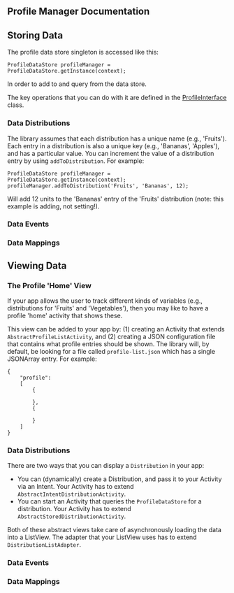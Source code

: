 ## Profile Manager Documentation

## Storing Data

The profile data store singleton is accessed like this:

```
ProfileDataStore profileManager = ProfileDataStore.getInstance(context);
```

In order to add to and query from the data store.

The key operations that you can do with it are defined in the [ProfileInterface](https://github.com/xsenselabs/ProfileManager/blob/master/src/com/ubhave/profilemanager/ProfileInterface.java) class.

### Data Distributions

The library assumes that each distribution has a unique name (e.g., 'Fruits'). Each entry in a distribution is also a unique key (e.g., 'Bananas', 'Apples'), and has a particular value.
You can increment the value of a distribution entry by using ```addToDistribution```. For example:

```
ProfileDataStore profileManager = ProfileDataStore.getInstance(context);
profileManager.addToDistribution('Fruits', 'Bananas', 12);
```

Will add 12 units to the 'Bananas' entry of the 'Fruits' distribution (note: this example is adding, not setting!).

### Data Events

### Data Mappings

## Viewing Data

### The Profile 'Home' View

If your app allows the user to track different kinds of variables (e.g., distributions for 'Fruits' and 'Vegetables'), then you may like
to have a profile 'home' activity that shows these.

This view can be added to your app by: (1) creating an Activity that extends ```AbstractProfileListActivity```, and (2) creating a JSON configuration file that
contains what profile entries should be shown. The library will, by default, be looking for a file called ```profile-list.json``` which has a single JSONArray
entry. For example:

```
{
	"profile":
	[
		{
		
		},
		{
		
		}
	]
}
```

### Data Distributions

There are two ways that you can display a ```Distribution``` in your app:

* You can (dynamically) create a Distribution, and pass it to your Activity via an Intent. Your Activity has to extend ```AbstractIntentDistributionActivity```.
* You can start an Activity that queries the ```ProfileDataStore``` for a distribution. Your Activity has to extend ```AbstractStoredDistributionActivity```.

Both of these abstract views take care of asynchronously loading the data into a ListView. The adapter that your ListView uses has to extend ```DistributionListAdapter```.


### Data Events

### Data Mappings

